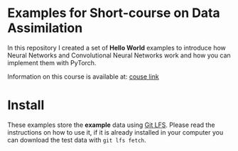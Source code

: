 # Examples for Short-course on Data Assimilation

In this repository I created a set of **Hello World** examples
to introduce how Neural Networks and Convolutional Neural Networks work and
how you can implement them with PyTorch. 

Information on this course is available at: [couse link](https://www.gov.br/inpe/en/events/short-course-ad/2022)


# Install
These examples store the **example** data using [Git LFS](https://git-lfs.github.com/). 
Please read the instructions on how to use it, if it is already installed in your computer
you can download the test data with `git lfs fetch`.
